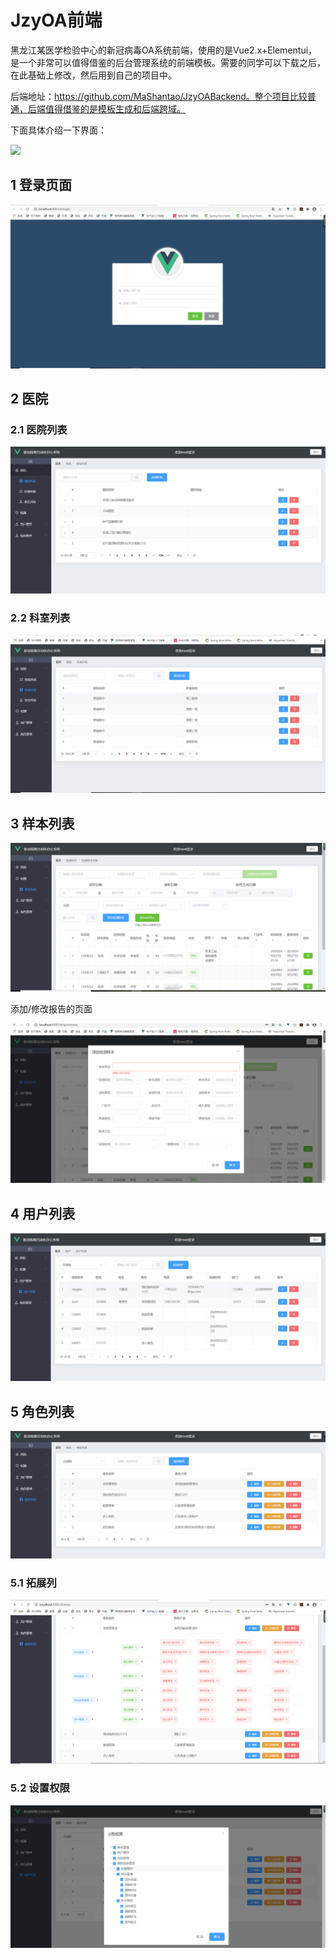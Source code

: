 # JzyOA前端

​	黑龙江某医学检验中心的新冠病毒OA系统前端，使用的是Vue2.x+Elementui，是一个非常可以值得借鉴的后台管理系统的前端模板。需要的同学可以下载之后，在此基础上修改，然后用到自己的项目中。

后端地址：https://github.com/MaShantao/JzyOABackend。整个项目比较普通，后端值得借鉴的是模板生成和后端跨域。

下面具体介绍一下界面：

![](.\resources\play.gif)

## 1 登录页面

![](.\resources\login.png)

## 2  医院

### 2.1 医院列表

![](.\resources\hospital-list.png)

### 2.2 科室列表

![](.\resources\department-list.png)

## 3 样本列表

![](.\resources\specimen-list.png)

添加/修改报告的页面

![](.\resources\addSpecimen.png)

## 4 用户列表

![](.\resources\userlist.png)

## 5 角色列表

![role-list](.\resources\role-list.png)

### 5.1 拓展列

![](.\resources\role-listexpand.png)

### 5.2 设置权限

![](.\resources\role-list-setright.png)

